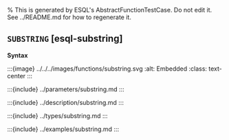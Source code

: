 % This is generated by ESQL's AbstractFunctionTestCase. Do not edit it. See ../README.md for how to regenerate it.

## `SUBSTRING` [esql-substring]

**Syntax**

:::{image} ../../../images/functions/substring.svg
:alt: Embedded
:class: text-center
:::


:::{include} ../parameters/substring.md
:::

:::{include} ../description/substring.md
:::

:::{include} ../types/substring.md
:::

:::{include} ../examples/substring.md
:::
